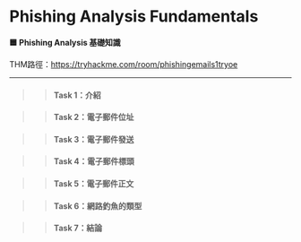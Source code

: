 # Phishing Analysis Fundamentals

**🟦 Phishing Analysis 基礎知識**

THM路徑：https://tryhackme.com/room/phishingemails1tryoe

---

>> #### Task 1：介紹

>> #### Task 2：電子郵件位址

>> #### Task 3：電子郵件發送

>> #### Task 4：電子郵件標頭

>> #### Task 5：電子郵件正文

>> #### Task 6：網路釣魚的類型

>> #### Task 7：結論